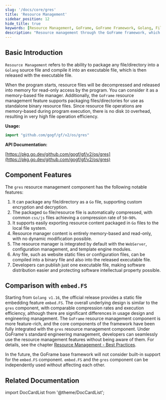 ```yaml
---
slug: '/docs/core/gres'
title: 'Resource Management'
sidebar_position: 12
hide_title: true
keywords: [Resource Management, GoFrame, GoFrame Framework, Golang, File Management, Memory Operations, Binary Resources, IO Efficiency, embed.FS, Engineering Management]
description: "Resource management through the GoFrame framework, which packages any file or directory into a Golang source file for efficient memory operations. Resource files support custom encryption, decryption, and compression, making file operations quicker as they can serve as standalone binary resource files."
---
```


## Basic Introduction

`Resource Management` refers to the ability to package any file/directory into a `Golang` source file and compile it into an executable file, which is then released with the executable file.

When the program starts, resource files will be decompressed and released into memory for read-only access by the program. You can consider it as a memory-based file manager. Additionally, the `GoFrame` resource management feature supports packaging files/directories for use as standalone binary resource files. Since resource file operations are memory-based during program execution, there is no disk `IO` overhead, resulting in very high file operation efficiency.

**Usage:**

```go
import "github.com/gogf/gf/v2/os/gres"
```

**API Documentation:**

[https://pkg.go.dev/github.com/gogf/gf/v2/os/gres](https://pkg.go.dev/github.com/gogf/gf/v2/os/gres)

## Component Features

The `gres` resource management component has the following notable features:

1. It can package any file/directory as a `Go` file, supporting custom encryption and decryption.
2. The packaged `Go` file/resource file is automatically compressed, with common `css/js` files achieving a compression rate of `50~90%`.
3. It supports easily exporting resource content packaged in `Go` files to the local file system.
4. Resource manager content is entirely memory-based and read-only, with no dynamic modification possible.
5. The resource manager is integrated by default with the `WebServer`, configuration management, and template engine modules.
6. Any file, such as website static files or configuration files, can be compiled into a binary file and also into the released executable file.
7. Developers can publish just one executable file, making software distribution easier and protecting software intellectual property possible.

## Comparison with `embed.FS`

Starting from `Golang v1.16`, the official release provides a static file embedding feature `embed.FS`. The overall underlying design is similar to the `gres` component, with comparable compression rates and execution efficiency, although there are significant differences in usage design and engineering management. The `GoFrame` resource management component is more feature-rich, and the core components of the framework have been fully integrated with the `gres` resource management component. Under GoFrame's standard engineering management, developers can seamlessly use the resource management features without being aware of them. For details, see the chapter [Resource Management - Best Practices](资源管理-最佳实践.md).

In the future, the GoFrame base framework will not consider built-in support for the `embed.FS` component. `embed.FS` and the `gres` component can be independently used without affecting each other.

## Related Documentation

import DocCardList from '@theme/DocCardList';

<DocCardList />